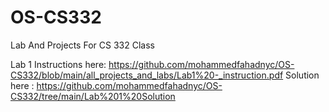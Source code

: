 # OS-CS332
Lab And Projects For CS 332 Class

Lab 1
Instructions here: https://github.com/mohammedfahadnyc/OS-CS332/blob/main/all_projects_and_labs/Lab1%20-_instruction.pdf
Solution here :  https://github.com/mohammedfahadnyc/OS-CS332/tree/main/Lab%201%20Solution
